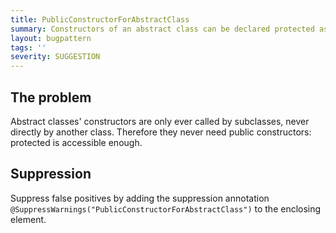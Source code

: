 ```yaml
---
title: PublicConstructorForAbstractClass
summary: Constructors of an abstract class can be declared protected as there is never a need for them to be public
layout: bugpattern
tags: ''
severity: SUGGESTION
---
```


<!--
*** AUTO-GENERATED, DO NOT MODIFY ***
To make changes, edit the @BugPattern annotation or the explanation in docs/bugpattern.
-->


## The problem
Abstract classes' constructors are only ever called by subclasses, never directly by another class. Therefore they never need public constructors: protected is accessible enough.

## Suppression
Suppress false positives by adding the suppression annotation `@SuppressWarnings("PublicConstructorForAbstractClass")` to the enclosing element.
